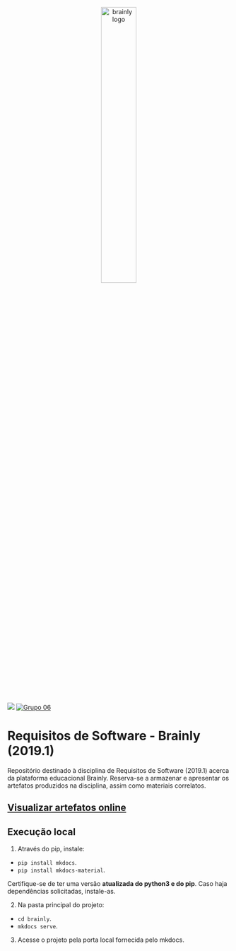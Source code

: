 <p align=center>
  <img src="https://upload.wikimedia.org/wikipedia/commons/4/41/Brainly_logo.png" alt="brainly logo" width="40%"/>
</p>

<a href="https://welisonr.github.io/2019.1-Requisitos-Brainly/" target="_blank"><img src="https://img.shields.io/badge/Requisitos%20--%20Brainly-2019.1-blue.svg"></a> <a href="https://welisonr.github.io/2019.1-Requisitos-Brainly/#equipe" target="_blank"> <img src="https://img.shields.io/badge/Grupo-06-lightgrey.svg" alt="Grupo 06"></a>

# Requisitos de Software - Brainly (2019.1)
Repositório destinado à disciplina de Requisitos de Software (2019.1) acerca da plataforma educacional Brainly. Reserva-se a armazenar e apresentar os artefatos produzidos na disciplina, assim como materiais correlatos.

## <p align="left"><a href="https://welisonr.github.io/2019.1-Requisitos-Brainly/rich_picture/#rich-picture-visao-geral-brainly">Visualizar artefatos online</a></p>


## Execução local

1. Através do pip, instale:
- `pip install mkdocs`.
- `pip install mkdocs-material`.

Certifique-se de ter uma versão **atualizada do python3 e do pip**.
Caso haja dependências solicitadas, instale-as.

2. Na pasta principal do projeto:
  - `cd brainly`.
  - `mkdocs serve`.
  
3. Acesse o projeto pela porta local fornecida pelo mkdocs.
